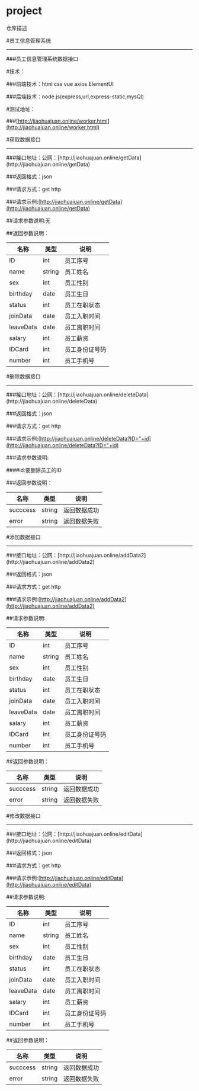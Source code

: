 # project

仓库描述

#员工信息管理系统
<hr>
###员工信息管理系统数据接口

#技术：

###前端技术：html css vue axios ElementUI

###后端技术：node.js(express,url,express-static,mysQl)

#测试地址：

###[http://jiaohuajuan.online/worker.html](http://jiaohuajuan.online/worker.html)

#获取数据接口
<hr>
###接口地址：公网：[http://jiaohuajuan.online/getData](http://jiaohuajuan.online/getData)

###返回格式：json

###请求方式：get http

###请求示例:[http://jiaohuajuan.online/getData](http://jiaohuajuan.online/getData)

##请求参数说明:无

##返回参数说明：
<table>
   <thead>
         <tr>
            <th>名称</th>
            <th>类型</th>
            <th>说明</th>
        </tr>
   </thead>
   <tbody>
        <tr>
            <td>ID</td>
            <td>int</td>
            <td>员工序号</td>
        </tr>
         <tr>
            <td>name</td>
            <td>string</td>
            <td>员工姓名</td>
        </tr>
         <tr>
            <td>sex</td>
            <td>int</td>
            <td>员工性别</td>
        </tr>
         <tr>
            <td>birthday</td>
            <td>date</td>
            <td>员工生日</td>
        </tr>
         <tr>
            <td>status</td>
            <td>int</td>
            <td>员工在职状态</td>
        </tr>
         <tr>
            <td>joinData</td>
            <td>date</td>
            <td>员工入职时间</td>
        </tr>
          <tr>
            <td>leaveData</td>
            <td>date</td>
            <td>员工离职时间</td>
        </tr>
          <tr>
            <td>salary</td>
            <td>int</td>
            <td>员工薪资</td>
        </tr>
         <tr>
            <td>IDCard</td>
            <td>int</td>
            <td>员工身份证号码</td>
        </tr>
         <tr>
            <td>number</td>
            <td>int</td>
            <td>员工手机号</td>
        </tr>
   </tbody>
</table>
#删除数据接口
<hr>
###接口地址：公网：[http://jiaohuajuan.online/deleteData](http://jiaohuajuan.online/deleteData)

###返回格式：json

###请求方式：get http

###请求示例:[http://jiaohuajuan.online/deleteData?ID="+id](http://jiaohuajuan.online/deleteData?ID="+id)

###请求参数说明:

####id:要删除员工的ID

###返回参数说明：
<table>
    <thead>
        <tr>
            <th>名称</th>
            <th>类型</th>
            <th>说明</th>
        </tr>
    </thead>
    <tbody>
        <tr>
            <td>succcess</td>
            <td>string</td>
            <td>返回数据成功</td>
        </tr>
         <tr>
            <td>error</td>
            <td>string</td>
            <td>返回数据失败</td>
        </tr>
    </tbody>
</table>
#添加数据接口
<hr>
###接口地址：公网：[http://jiaohuajuan.online/addData2](http://jiaohuajuan.online/addData2)

###返回格式：json

###请求方式：get http

###请求示例:[http://jiaohuajuan.online/addData2](http://jiaohuajuan.online/addData2)

##请求参数说明:
<table>
   <thead>
         <tr>
            <th>名称</th>
            <th>类型</th>
            <th>说明</th>
        </tr>
   </thead>
   <tbody>
        <tr>
            <td>ID</td>
            <td>int</td>
            <td>员工序号</td>
        </tr>
         <tr>
            <td>name</td>
            <td>string</td>
            <td>员工姓名</td>
        </tr>
         <tr>
            <td>sex</td>
            <td>int</td>
            <td>员工性别</td>
        </tr>
         <tr>
            <td>birthday</td>
            <td>date</td>
            <td>员工生日</td>
        </tr>
         <tr>
            <td>status</td>
            <td>int</td>
            <td>员工在职状态</td>
        </tr>
         <tr>
            <td>joinData</td>
            <td>date</td>
            <td>员工入职时间</td>
        </tr>
          <tr>
            <td>leaveData</td>
            <td>date</td>
            <td>员工离职时间</td>
        </tr>
          <tr>
            <td>salary</td>
            <td>int</td>
            <td>员工薪资</td>
        </tr>
         <tr>
            <td>IDCard</td>
            <td>int</td>
            <td>员工身份证号码</td>
        </tr>
         <tr>
            <td>number</td>
            <td>int</td>
            <td>员工手机号</td>
        </tr>
   </tbody>
</table>
##返回参数说明：
<table>
    <thead>
        <tr>
            <th>名称</th>
            <th>类型</th>
            <th>说明</th>
        </tr>
    </thead>
    <tbody>
        <tr>
            <td>succcess</td>
            <td>string</td>
            <td>返回数据成功</td>
        </tr>
         <tr>
            <td>error</td>
            <td>string</td>
            <td>返回数据失败</td>
        </tr>
    </tbody>
</table>
#修改数据接口
<hr>
###接口地址：公网：[http://jiaohuajuan.online/editData](http://jiaohuajuan.online/editData)

###返回格式：json

###请求方式：get http

###请求示例:[http://jiaohuajuan.online/editData](http://jiaohuajuan.online/editData)

##请求参数说明:
<table>
   <thead>
         <tr>
            <th>名称</th>
            <th>类型</th>
            <th>说明</th>
        </tr>
   </thead>
   <tbody>
        <tr>
            <td>ID</td>
            <td>int</td>
            <td>员工序号</td>
        </tr>
         <tr>
            <td>name</td>
            <td>string</td>
            <td>员工姓名</td>
        </tr>
         <tr>
            <td>sex</td>
            <td>int</td>
            <td>员工性别</td>
        </tr>
         <tr>
            <td>birthday</td>
            <td>date</td>
            <td>员工生日</td>
        </tr>
         <tr>
            <td>status</td>
            <td>int</td>
            <td>员工在职状态</td>
        </tr>
         <tr>
            <td>joinData</td>
            <td>date</td>
            <td>员工入职时间</td>
        </tr>
          <tr>
            <td>leaveData</td>
            <td>date</td>
            <td>员工离职时间</td>
        </tr>
          <tr>
            <td>salary</td>
            <td>int</td>
            <td>员工薪资</td>
        </tr>
         <tr>
            <td>IDCard</td>
            <td>int</td>
            <td>员工身份证号码</td>
        </tr>
         <tr>
            <td>number</td>
            <td>int</td>
            <td>员工手机号</td>
        </tr>
   </tbody>
</table>
##返回参数说明：
<table>
    <thead>
        <tr>
            <th>名称</th>
            <th>类型</th>
            <th>说明</th>
        </tr>
    </thead>
    <tbody>
        <tr>
            <td>succcess</td>
            <td>string</td>
            <td>返回数据成功</td>
        </tr>
         <tr>
            <td>error</td>
            <td>string</td>
            <td>返回数据失败</td>
        </tr>
    </tbody>
</table>


